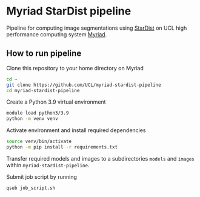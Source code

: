 # Myriad StarDist pipeline

Pipeline for computing image segmentations using [StarDist](https://github.com/stardist/stardist) 
on UCL high performance computing system [Myriad](https://www.rc.ucl.ac.uk/docs/Clusters/Myriad/).

## How to run pipeline

Clone this repository to your home directory on Myriad

```bash
cd ~
git clone https://github.com/UCL/myriad-stardist-pipeline
cd myriad-stardist-pipeline
```

Create a Python 3.9 virtual environment

```bash
module load python3/3.9
python -m venv venv
```

Activate environment and install required dependencies

```bash
source venv/bin/activate
python -m pip install -r requirements.txt
```

Transfer required models and images to a subdirectories `models` and `images` within `myriad-stardist-pipeline`.

Submit job script by running

```bash
qsub job_script.sh
```
